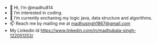- 👋 Hi, I’m @madhu814
- 👀 I’m interested in coding.
- 🌱 I’m currently enchaning my logic java, data structure and algorithms.
- 📫 Reach me by mailing me at madhusingh1867@gmail.com 
- My Linkedin Id https://www.linkedin.com/in/madhubala-singh-122051253/

<!---
madhu814/madhu814 is a ✨ special ✨ repository because its `README.md` (this file) appears on your GitHub profile.
You can click the Preview link to take a look at your changes.
--->
